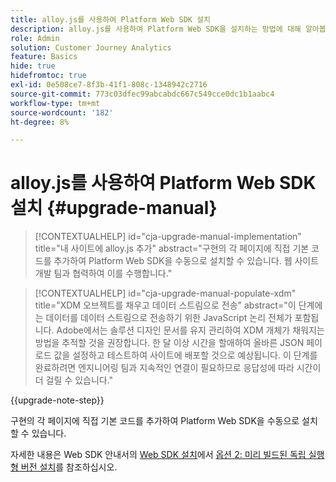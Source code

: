 ```yaml
---
title: alloy.js를 사용하여 Platform Web SDK 설치
description: alloy.js를 사용하여 Platform Web SDK을 설치하는 방법에 대해 알아봅니다
role: Admin
solution: Customer Journey Analytics
feature: Basics
hide: true
hidefromtoc: true
exl-id: 0e508ce7-8f3b-41f1-808c-1348942c2716
source-git-commit: 773c03dfec99abcabdc667c549cce0dc1b1aabc4
workflow-type: tm+mt
source-wordcount: '182'
ht-degree: 8%

---
```


# alloy.js를 사용하여 Platform Web SDK 설치 {#upgrade-manual}

<!-- markdownlint-disable MD034 -->

>[!CONTEXTUALHELP]
>id="cja-upgrade-manual-implementation"
>title="내 사이트에 alloy.js 추가"
>abstract="구현의 각 페이지에 직접 기본 코드를 추가하여 Platform Web SDK을 수동으로 설치할 수 있습니다. 웹 사이트 개발 팀과 협력하여 이를 수행합니다."

<!-- markdownlint-enable MD034 -->

<!-- markdownlint-disable MD034 -->

>[!CONTEXTUALHELP]
>id="cja-upgrade-manual-populate-xdm"
>title="XDM 오브젝트를 채우고 데이터 스트림으로 전송"
>abstract="이 단계에는 데이터를 데이터 스트림으로 전송하기 위한 JavaScript 논리 전체가 포함됩니다. Adobe에서는 솔루션 디자인 문서를 유지 관리하여 XDM 개체가 채워지는 방법을 추적할 것을 권장합니다. 한 달 이상 시간을 할애하여 올바른 JSON 페이로드 값을 설정하고 테스트하여 사이트에 배포할 것으로 예상됩니다. 이 단계를 완료하려면 엔지니어링 팀과 지속적인 연결이 필요하므로 응답성에 따라 시간이 더 걸릴 수 있습니다."

<!-- markdownlint-enable MD034 -->

{{upgrade-note-step}}

구현의 각 페이지에 직접 기본 코드를 추가하여 Platform Web SDK을 수동으로 설치할 수 있습니다.

자세한 내용은 Web SDK 안내서의 [Web SDK 설치](https://experienceleague.adobe.com/en/docs/experience-platform/edge/fundamentals/installing-the-sdk)에서 [옵션 2: 미리 빌드된 독립 실행형 버전 설치](https://experienceleague.adobe.com/en/docs/experience-platform/edge/fundamentals/installing-the-sdk#option-2-installing-the-prebuilt-standalone-version)를 참조하십시오.
